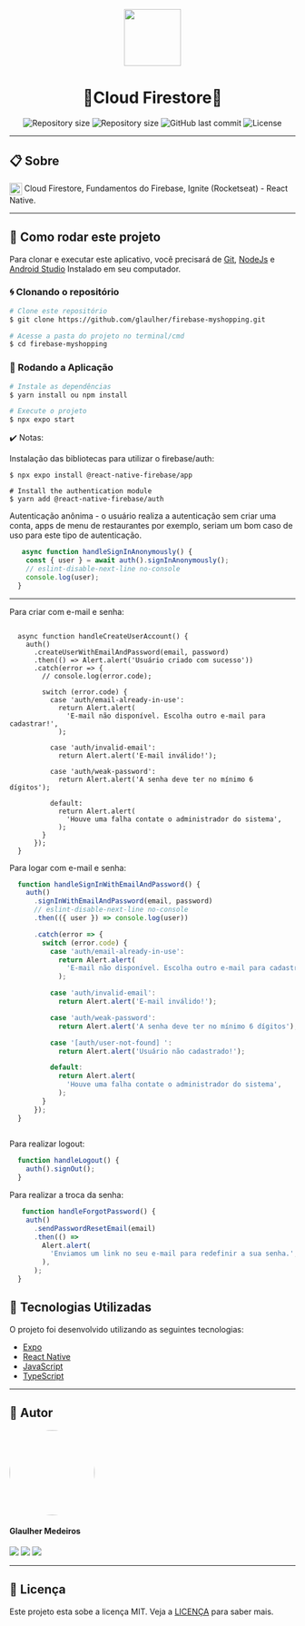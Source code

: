 <p align="center" >
  <img align="center" src="https://d33wubrfki0l68.cloudfront.net/554c3b0e09cf167f0281fda839a5433f2040b349/ecfc9/img/header_logo.svg" width="100" />
</p>

<h1 align="center">
  🚀Cloud Firestore🚀
</h1>

<p align="center" >
  <img alt="Repository size" src="https://img.shields.io/badge/Mobile-react--native-blue?style=for-the-badge">

<img alt="Repository size" src="https://img.shields.io/npm/types/typescript?style=for-the-badge">

<img alt="GitHub last commit" src="https://img.shields.io/github/last-commit/glaulher/react-native_Ignite?style=for-the-badge">

<img alt="License" src="https://img.shields.io/badge/license-MIT-blue.svg?style=for-the-badge" />
</p>

---

## 📋 Sobre

<img align="center" src="https://d33wubrfki0l68.cloudfront.net/554c3b0e09cf167f0281fda839a5433f2040b349/ecfc9/img/header_logo.svg" width="22" /> Cloud Firestore, Fundamentos do Firebase, Ignite (Rocketseat) - React Native.

---

## 📂 Como rodar este projeto

Para clonar e executar este aplicativo, você precisará de [Git](https://git-scm.com), [NodeJs](https://nodejs.org/en/) e [Android Studio](https://developer.android.com/studio) Instalado em seu computador.

### 🌀 Clonando o repositório

```bash
# Clone este repositório
$ git clone https://github.com/glaulher/firebase-myshopping.git

# Acesse a pasta do projeto no terminal/cmd
$ cd firebase-myshopping
```

### 🎲 Rodando a Aplicação

```bash
# Instale as dependências
$ yarn install ou npm install

# Execute o projeto
$ npx expo start
```

✔️ Notas:

Instalação das bibliotecas para utilizar o firebase/auth:

```shell
$ npx expo install @react-native-firebase/app

# Install the authentication module
$ yarn add @react-native-firebase/auth
```

Autenticação anônima - o usuário realiza a autenticação sem criar uma conta, apps de menu de restaurantes por exemplo, seriam um bom caso de uso para este tipo de autenticação.

```javascript
   async function handleSignInAnonymously() {
    const { user } = await auth().signInAnonymously();
    // eslint-disable-next-line no-console
    console.log(user);
  } 
```



---

Para criar com e-mail e senha:

```shell

  async function handleCreateUserAccount() {
    auth()
      .createUserWithEmailAndPassword(email, password)
      .then(() => Alert.alert('Usuário criado com sucesso'))
      .catch(error => {
        // console.log(error.code);

        switch (error.code) {
          case 'auth/email-already-in-use':
            return Alert.alert(
              'E-mail não disponível. Escolha outro e-mail para cadastrar!',
            );

          case 'auth/invalid-email':
            return Alert.alert('E-mail inválido!');

          case 'auth/weak-password':
            return Alert.alert('A senha deve ter no mínimo 6 dígitos');

          default:
            return Alert.alert(
              'Houve uma falha contate o administrador do sistema',
            );
        }
      });
  }

```

Para logar com e-mail e senha:

```javascript
  function handleSignInWithEmailAndPassword() {
    auth()
      .signInWithEmailAndPassword(email, password)
      // eslint-disable-next-line no-console
      .then(({ user }) => console.log(user))

      .catch(error => {
        switch (error.code) {
          case 'auth/email-already-in-use':
            return Alert.alert(
              'E-mail não disponível. Escolha outro e-mail para cadastrar!',
            );

          case 'auth/invalid-email':
            return Alert.alert('E-mail inválido!');

          case 'auth/weak-password':
            return Alert.alert('A senha deve ter no mínimo 6 dígitos');

          case '[auth/user-not-found] ':
            return Alert.alert('Usuário não cadastrado!');

          default:
            return Alert.alert(
              'Houve uma falha contate o administrador do sistema',
            );
        }
      });
  }
  
```

Para realizar logout:

```javascript
  function handleLogout() {
    auth().signOut();
  }
```

Para realizar  a troca da senha:

```javascript
   function handleForgotPassword() {
    auth()
      .sendPasswordResetEmail(email)
      .then(() =>
        Alert.alert(
          'Enviamos um link no seu e-mail para redefinir a sua senha.',
        ),
      );
  }

```



## 🚀 Tecnologias Utilizadas

O projeto foi desenvolvido utilizando as seguintes tecnologias:

- [Expo](https://expo.dev/)
- [React Native](https://reactnative.dev)
- [JavaScript](https://developer.mozilla.org/pt-BR/docs/Web/JavaScript)
- [TypeScript](https://www.typescriptlang.org)

---

## 🧑 Autor

<img style="border-radius: 75px;" src="https://glaulher.github.io/assets/img/sample/avatar.jpeg" width="150px;" alt=""/>
 <h4>Glaulher Medeiros</h4>

<p align="left">
<span style="inline-block;">
  <a href="https://www.linkedin.com/in/glaulher-medeiros-03799967/" target="_blank"><img src="https://img.shields.io/badge/LinkedIn-0077B5?style=for-the-badge&logo=linkedin&logoColor=white" ></a>
</span>
<span style="inline-block;">
  <a href="https://glaulher.github.io/" target="_blank"><img src="https://img.shields.io/badge/github.io-gray?style=for-the-badge&logo=github&logoColor=white" ></a>
</span>

<span style="inline-block;">
  <a href="https://terminaldopenguin.blogspot.com/" target="_blank"><img src="https://img.shields.io/badge/blog-orange?style=for-the-badge&logo=blogger&logoColor=white"></a>
</span>
</p>

---

## 📝 Licença

Este projeto esta sobe a licença MIT. Veja a [LICENÇA](https://github.com/glaulher/react-native_Ignite/blob/main/LICENSE) para saber mais.
